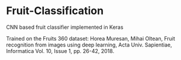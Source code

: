 # Fruit-Classification
CNN based fruit classifier implemented in Keras

Trained on the Fruits 360 dataset:
Horea Muresan, Mihai Oltean, Fruit recognition from images using deep learning, Acta Univ. Sapientiae, Informatica Vol. 10, Issue 1, pp. 26-42, 2018.

